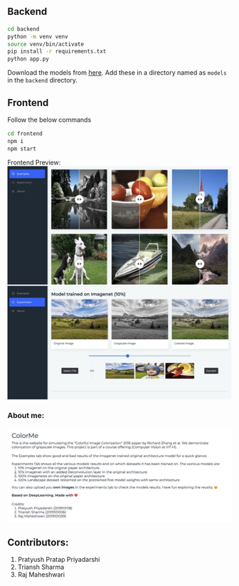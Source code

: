 ## Backend
``` bash
cd backend
python -m venv venv
source venv/bin/activate
pip install -r requirements.txt
python app.py
```

Download the models from [here](https://iiitaphyd-my.sharepoint.com/:u:/g/personal/triansh_sharma_students_iiit_ac_in/EdM0yp_3r3RKgXF_KK2MDMoBlSp69PDSyfcjZj5GCJdRNQ?e=rLG1EG).
Add these in a directory named as `models` in the  `backend` directory.


## Frontend
Follow the below commands
``` bash
cd frontend
npm i
npm start
```
Frontend Preview:
![Percomputed Examples](./Frontend%20Preview/Precomputed%20examples.jpg)
![Upload an Image](./Frontend%20Preview/Upload%20image.jpg)

### About me:
![About me](./Frontend%20Preview/About%20me.jpg)

## Contributors:
1. Pratyush Pratap Priyadarshi
2. Triansh Sharma
3. Raj Maheshwari
